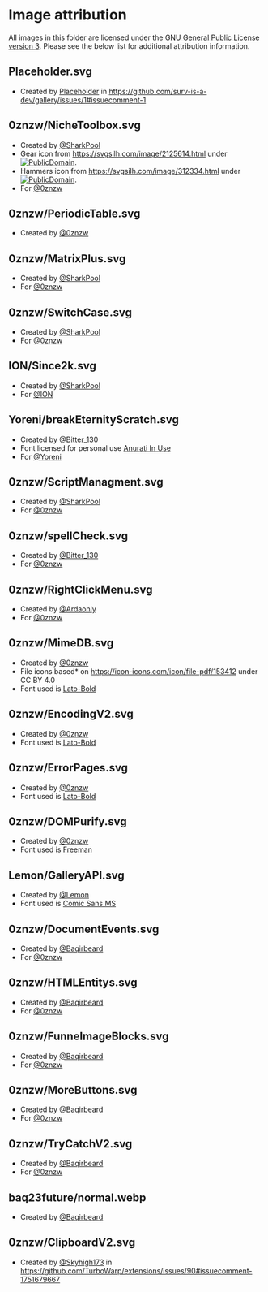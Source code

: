 # Image attribution

All images in this folder are licensed under the [GNU General Public License version 3](../../licenses/GPL-3.0.txt). Please see the below list for additional attribution information.
## Placeholder.svg
 - Created by [Placeholder](#) in https://github.com/surv-is-a-dev/gallery/issues/1#issuecomment-1

## 0znzw/NicheToolbox.svg
 - Created by [@SharkPool](https://www.youtube.com/c/SharkPoolthe1)
 - Gear icon from https://svgsilh.com/image/2125614.html under [![PublicDomain](https://licensebuttons.net/p/zero/1.0/80x15.png)](https://creativecommons.org/publicdomain/zero/1.0/).
 - Hammers icon from https://svgsilh.com/image/312334.html under [![PublicDomain](https://licensebuttons.net/p/zero/1.0/80x15.png)](https://creativecommons.org/publicdomain/zero/1.0/).
 - For [@0znzw](https://scratch.mit.edu/users/0znzw)

## 0znzw/PeriodicTable.svg
 - Created by [@0znzw](https://scratch.mit.edu/users/0znzw)

## 0znzw/MatrixPlus.svg
 - Created by [@SharkPool](https://www.youtube.com/c/SharkPoolthe1)
 - For [@0znzw](https://scratch.mit.edu/users/0znzw)

## 0znzw/SwitchCase.svg
 - Created by [@SharkPool](https://www.youtube.com/c/SharkPoolthe1)
 - For [@0znzw](https://scratch.mit.edu/users/0znzw)

## ION/Since2k.svg
 - Created by [@SharkPool](https://www.youtube.com/c/SharkPoolthe1)
 - For [@ION](https://scratch.mit.edu/users/ionslayer)

## Yoreni/breakEternityScratch.svg
 - Created by [@Bitter_130](https://linktr.ee/Bitter_130)
 - Font licensed for personal use [Anurati In Use](https://www.emmeranrichard.fr/foundry/anurati-pro)
 - For [@Yoreni](https://github.com/Yoreni)

## 0znzw/ScriptManagment.svg
 - Created by [@SharkPool](https://www.youtube.com/c/SharkPoolthe1)
 - For [@0znzw](https://scratch.mit.edu/users/0znzw)

## 0znzw/spellCheck.svg
 - Created by [@Bitter_130](https://linktr.ee/Bitter_130)
 - For [@0znzw](https://scratch.mit.edu/users/0znzw)

## 0znzw/RightClickMenu.svg
 - Created by [@Ardaonly](https://www.youtube.com/channel/UCjZKSSnH7y_tBeptES74fFQ)
 - For [@0znzw](https://scratch.mit.edu/users/0znzw)

## 0znzw/MimeDB.svg
 - Created by [@0znzw](https://scratch.mit.edu/users/0znzw)
 - File icons based* on https://icon-icons.com/icon/file-pdf/153412 under CC BY 4.0
 - Font used is [Lato-Bold](https://fonts.google.com/specimen/Lato/)

## 0znzw/EncodingV2.svg
 - Created by [@0znzw](https://scratch.mit.edu/users/0znzw)
 - Font used is [Lato-Bold](https://fonts.google.com/specimen/Lato/)

## 0znzw/ErrorPages.svg
 - Created by [@0znzw](https://scratch.mit.edu/users/0znzw)
 - Font used is [Lato-Bold](https://fonts.google.com/specimen/Lato/)

## 0znzw/DOMPurify.svg
 - Created by [@0znzw](https://scratch.mit.edu/users/0znzw)
 - Font used is [Freeman](https://fonts.google.com/specimen/Freeman/)

## Lemon/GalleryAPI.svg
 - Created by [@Lemon](https://scratch.mit.edu/users/BludIsAnLemon)
 - Font used is [Comic Sans MS](#)

## 0znzw/DocumentEvents.svg
 - Created by [@Baqirbeard](https://github.com/baqirbeard/)
 - For [@0znzw](https://scratch.mit.edu/users/0znzw)

## 0znzw/HTMLEntitys.svg
 - Created by [@Baqirbeard](https://github.com/baqirbeard/)
 - For [@0znzw](https://scratch.mit.edu/users/0znzw)

## 0znzw/FunneImageBlocks.svg
 - Created by [@Baqirbeard](https://github.com/baqirbeard/)
 - For [@0znzw](https://scratch.mit.edu/users/0znzw)

## 0znzw/MoreButtons.svg
 - Created by [@Baqirbeard](https://github.com/baqirbeard/)
 - For [@0znzw](https://scratch.mit.edu/users/0znzw)

## 0znzw/TryCatchV2.svg
 - Created by [@Baqirbeard](https://github.com/baqirbeard/)
 - For [@0znzw](https://scratch.mit.edu/users/0znzw)

## baq23future/normal.webp
 - Created by [@Baqirbeard](https://github.com/baqirbeard/)

## 0znzw/ClipboardV2.svg
 - Created by [@Skyhigh173](https://github.com/Skyhigh173) in https://github.com/TurboWarp/extensions/issues/90#issuecomment-1751679667

